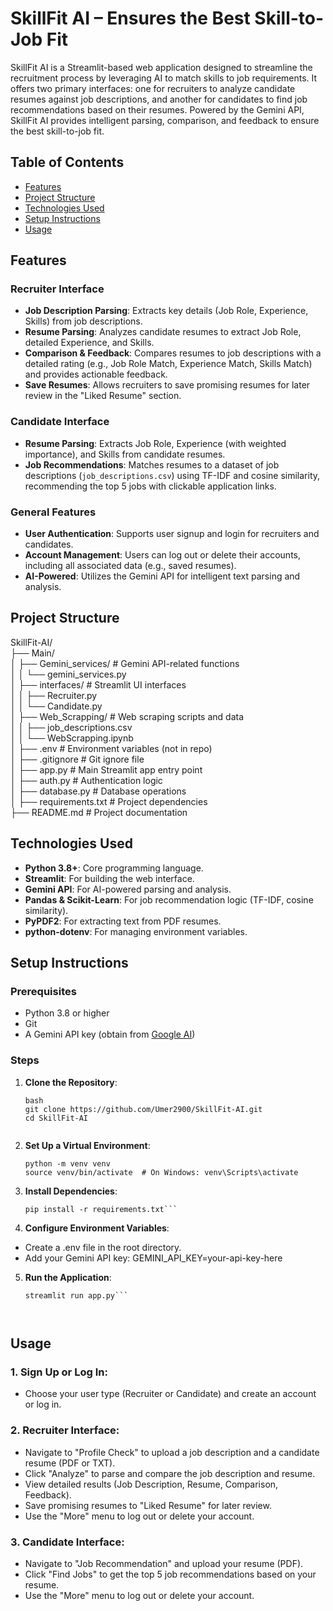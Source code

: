 # SkillFit AI – Ensures the Best Skill-to-Job Fit

SkillFit AI is a Streamlit-based web application designed to streamline the recruitment process by leveraging AI to match skills to job requirements. It offers two primary interfaces: one for recruiters to analyze candidate resumes against job descriptions, and another for candidates to find job recommendations based on their resumes. Powered by the Gemini API, SkillFit AI provides intelligent parsing, comparison, and feedback to ensure the best skill-to-job fit.

## Table of Contents
- [Features](#features)
- [Project Structure](#project-structure)
- [Technologies Used](#technologies-used)
- [Setup Instructions](#setup-instructions)
- [Usage](#usage)


## Features

### Recruiter Interface
- **Job Description Parsing**: Extracts key details (Job Role, Experience, Skills) from job descriptions.
- **Resume Parsing**: Analyzes candidate resumes to extract Job Role, detailed Experience, and Skills.
- **Comparison & Feedback**: Compares resumes to job descriptions with a detailed rating (e.g., Job Role Match, Experience Match, Skills Match) and provides actionable feedback.
- **Save Resumes**: Allows recruiters to save promising resumes for later review in the "Liked Resume" section.

### Candidate Interface
- **Resume Parsing**: Extracts Job Role, Experience (with weighted importance), and Skills from candidate resumes.
- **Job Recommendations**: Matches resumes to a dataset of job descriptions (`job_descriptions.csv`) using TF-IDF and cosine similarity, recommending the top 5 jobs with clickable application links.

### General Features
- **User Authentication**: Supports user signup and login for recruiters and candidates.
- **Account Management**: Users can log out or delete their accounts, including all associated data (e.g., saved resumes).
- **AI-Powered**: Utilizes the Gemini API for intelligent text parsing and analysis.


## Project Structure

SkillFit-AI/<br>
├── Main/<br>
│   ├── Gemini_services/          # Gemini API-related functions<br>
│   │   └── gemini_services.py<br>
│   ├── interfaces/              # Streamlit UI interfaces<br>
│   │   ├── Recruiter.py<br>
│   │   └── Candidate.py<br>
│   ├── Web_Scrapping/           # Web scraping scripts and data<br>
│   │   ├── job_descriptions.csv<br>
│   │   └── WebScrapping.ipynb<br>
│   ├── .env                     # Environment variables (not in repo)<br>
│   ├── .gitignore               # Git ignore file<br>
│   ├── app.py                   # Main Streamlit app entry point<br>
│   ├── auth.py                  # Authentication logic<br>
│   ├── database.py              # Database operations <br>
│   ├── requirements.txt         # Project dependencies<br>
├── README.md                    # Project documentation<br>



## Technologies Used
- **Python 3.8+**: Core programming language.
- **Streamlit**: For building the web interface.
- **Gemini API**: For AI-powered parsing and analysis.
- **Pandas & Scikit-Learn**: For job recommendation logic (TF-IDF, cosine similarity).
- **PyPDF2**: For extracting text from PDF resumes.
- **python-dotenv**: For managing environment variables.

## Setup Instructions

### Prerequisites
- Python 3.8 or higher
- Git
- A Gemini API key (obtain from [Google AI](https://ai.google.dev/))


### Steps
1. **Clone the Repository**:
   ```
   bash
   git clone https://github.com/Umer2900/SkillFit-AI.git
   cd SkillFit-AI


2. **Set Up a Virtual Environment**:
   ```
   python -m venv venv
   source venv/bin/activate  # On Windows: venv\Scripts\activate

3. **Install Dependencies**:
   ```
   pip install -r requirements.txt```

4. **Configure Environment Variables**:
* Create a .env file in the root directory.
* Add your Gemini API key:
GEMINI_API_KEY=your-api-key-here

5. **Run the Application**:
   ```
   streamlit run app.py```



## Usage

### 1. Sign Up or Log In:
- Choose your user type (Recruiter or Candidate) and create an account or log in.

### 2. Recruiter Interface:
- Navigate to "Profile Check" to upload a job description and a candidate resume (PDF or TXT).
- Click "Analyze" to parse and compare the job description and resume.
- View detailed results (Job Description, Resume, Comparison, Feedback).
- Save promising resumes to "Liked Resume" for later review.
- Use the "More" menu to log out or delete your account.

### 3. Candidate Interface:
- Navigate to "Job Recommendation" and upload your resume (PDF).
- Click "Find Jobs" to get the top 5 job recommendations based on your resume.
- Use the "More" menu to log out or delete your account.
